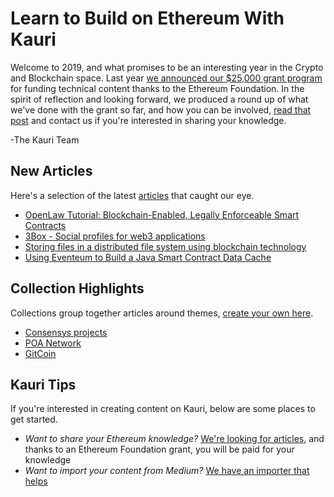 # Learn to Build on Ethereum With Kauri

Welcome to 2019, and what promises to be an interesting year in the Crypto and Blockchain space. Last year [we announced our $25,000 grant program](https://beta.kauri.io/article/b5c15961f13d4112bc82f6edb6fd3a75) for funding technical content thanks to the Ethereum Foundation. In the spirit of reflection and looking forward, we produced a round up of what we've done with the grant so far, and how you can be involved, [read that post](https://beta.kauri.io/article/56de1edb7c4746568c608f0de24f75fb/v1/january-2019-ethereum-grant-update) and contact us if you're interested in sharing your knowledge.

-The Kauri Team

## New Articles

Here's a selection of the latest [articles](https://beta.kauri.io/articles) that caught our eye.

- [OpenLaw Tutorial: Blockchain-Enabled, Legally Enforceable Smart Contracts](https://beta.kauri.io/article/3a4016d6e3bd4c1fbba839244f1802e8/v4/openlaw-tutorial:-blockchain-enabled-legally-enforceable-smart-contracts)
- [3Box - Social profiles for web3 applications](https://beta.kauri.io/article/204bee70b23549f2acdc873d265d98f8/v3/3box-social-profiles-for-web3-applications)
- [Storing files in a distributed file system using blockchain technology](https://beta.kauri.io/article/7d8b71b6976b4a26aa6865873f75dc4c/v1/storing-files-in-a-distributed-file-system-using-blockchain-technology)
- [Using Eventeum to Build a Java Smart Contract Data Cache](https://beta.kauri.io/article/fe81ee9612eb4e5a9ab72790ef24283d/v2/using-eventeum-to-build-a-java-smart-contract-data-cache)

## Collection Highlights

Collections group together articles around themes, [create your own here](https://beta.kauri.io/login?r=create-collection).

- [Consensys projects](https://beta.kauri.io/collection/5c06ca634f34080001c81be9/consensys-projects)
- [POA Network](https://beta.kauri.io/collection/5c1265524f34080001c81c1b/poa-tutorial-series)
- [GitCoin](https://beta.kauri.io/collection/5bd3262b26f0a50001f2a276/gitcoin)

## Kauri Tips

If you're interested in creating content on Kauri, below are some places to get started.

- _Want to share your Ethereum knowledge?_ [We're looking for articles](https://beta.kauri.io/article/b5c15961f13d4112bc82f6edb6fd3a75), and thanks to an Ethereum Foundation grant, you will be paid for your knowledge
- _Want to import your content from Medium?_ [We have an importer that helps](https://beta.kauri.io/article/15673b4f86da49f5aed621696499c662/v2/kauri-importer-guidelines)
